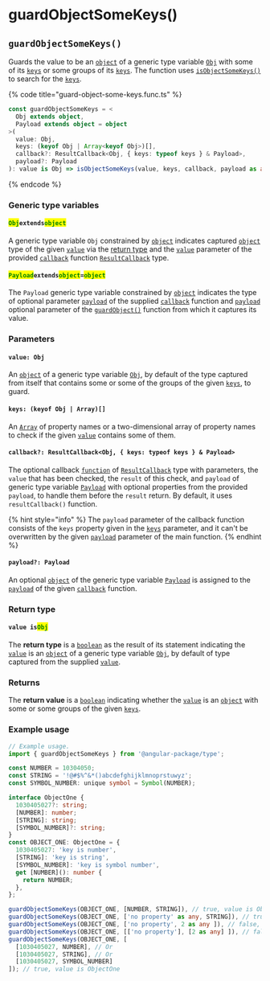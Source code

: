 # guardObjectSomeKeys()

## `guardObjectSomeKeys()`

Guards the value to be an [`object`](https://developer.mozilla.org/en-US/docs/Web/JavaScript/Reference/Global\_Objects/Object) of a generic type variable [`Obj`](guardobjectsomekeys.md#objextendsobject) with some of its [`keys`](guardobjectsomekeys.md#keys-key) or some groups of its [`keys`](guardobjectsomekeys.md#keys-key). The function uses [`isObjectSomeKeys()`](../is/isobjectsomekeys.md) to search for the [`keys`](guardobjectsomekeys.md#keys-key).

{% code title="guard-object-some-keys.func.ts" %}
```typescript
const guardObjectSomeKeys = <
  Obj extends object,
  Payload extends object = object
>(
  value: Obj,
  keys: (keyof Obj | Array<keyof Obj>)[],
  callback?: ResultCallback<Obj, { keys: typeof keys } & Payload>,
  payload?: Payload
): value is Obj => isObjectSomeKeys(value, keys, callback, payload as any);
```
{% endcode %}

### Generic type variables

#### <mark style="color:green;">**`Obj`**</mark>**`extends`**<mark style="color:green;">**`object`**</mark>

A generic type variable `Obj` constrained by [`object`](https://developer.mozilla.org/en-US/docs/Web/JavaScript/Reference/Global\_Objects/Object) indicates captured [`object`](https://developer.mozilla.org/en-US/docs/Web/JavaScript/Reference/Global\_Objects/Object) type of the given [`value`](guardobjectsomekeys.md#value-type) via the [return type](guardobjectsomekeys.md#return-type) and the [`value`](../type/resultcallback.md#value-value) parameter of the provided [`callback`](guardobjectsomekeys.md#callback-resultcallback-less-than-bigint-payload-greater-than) function [`ResultCallback`](../type/resultcallback.md) type.

#### <mark style="color:green;">**`Payload`**</mark>**`extends`**<mark style="color:green;">**`object`**</mark>**`=`**<mark style="color:green;">**`object`**</mark>

The `Payload` generic type variable constrained by [`object`](https://www.typescriptlang.org/docs/handbook/basic-types.html#object) indicates the type of optional parameter [`payload`](../type/resultcallback.md#payload-payload) of the supplied [`callback`](guardobjectsomekeys.md#callback-resultcallback-less-than-type-payload-greater-than) function and [`payload`](guardobjectsomekeys.md#payload-payload) optional parameter of the [`guardObject()`](guardobjectsomekeys.md#guardobject) function from which it captures its value.

### Parameters

#### `value: Obj`

An [`object`](https://developer.mozilla.org/en-US/docs/Web/JavaScript/Reference/Global\_Objects/Object) of a generic type variable [`Obj`](guardobjectsomekeys.md#objextendsobject), by default of the type captured from itself that contains some or some of the groups of the given [`keys`](guardobjectsomekeys.md#keys-key), to guard.

#### `keys: (keyof Obj | Array)[]`

An [`Array`](https://developer.mozilla.org/en-US/docs/Web/JavaScript/Reference/Global\_Objects/Array) of property names or a two-dimensional array of property names to check if the given [`value`](guardobjectsomekeys.md#value-obj) contains some of them.

#### `callback?: ResultCallback<Obj, { keys: typeof keys } & Payload>`

The optional callback [`function`](https://developer.mozilla.org/en-US/docs/Web/JavaScript/Guide/Functions) of [`ResultCallback`](../type/resultcallback.md) type with parameters, the `value` that has been checked, the `result` of this check, and `payload` of generic type variable [`Payload`](guardobjectsomekeys.md#payloadextendsobject-object) with optional properties from the provided `payload`, to handle them before the `result` return. By default, it uses `resultCallback()` function.

{% hint style="info" %}
The `payload` parameter of the callback function consists of the `keys` property given in the [`keys`](guardobjectsomekeys.md#keys-key) parameter, and it can't be overwritten by the given [`payload`](guardobjectsomekeys.md#payload-payload) parameter of the main function.
{% endhint %}

#### `payload?: Payload`

An optional [`object`](https://developer.mozilla.org/en-US/docs/Web/JavaScript/Reference/Global\_Objects/Object) of the generic type variable [`Payload`](guardobjectsomekeys.md#payloadextendsobject-object) is assigned to the [`payload`](../type/resultcallback.md#payload-payload) of the given [`callback`](guardobjectsomekeys.md#callback-resultcallback-less-than-bigint-payload-greater-than) function.

### Return type

#### `value is`<mark style="color:green;">`Obj`</mark>

The **return type** is a [`boolean`](https://www.typescriptlang.org/docs/handbook/basic-types.html#boolean) as the result of its statement indicating the [`value`](guardobjectsomekeys.md#value-obj) is an [`object`](https://www.typescriptlang.org/docs/handbook/basic-types.html#object) of a generic type variable [`Obj`](guardobjectsomekeys.md#objextendsobject), by default of type captured from the supplied [`value`](guardobjectsomekeys.md#value-obj).

### Returns

The **return value** is a [`boolean`](https://developer.mozilla.org/en-US/docs/Web/JavaScript/Reference/Global\_Objects/Boolean) indicating whether the [`value`](guardobjectsomekeys.md#keys-key) is an [`object`](https://developer.mozilla.org/en-US/docs/Web/JavaScript/Reference/Global\_Objects/Object) with some or some groups of the given [`keys`](guardobjectsomekeys.md#keys-key).

### Example usage

```typescript
// Example usage.
import { guardObjectSomeKeys } from '@angular-package/type';

const NUMBER = 10304050;
const STRING = '!@#$%^&*()abcdefghijklmnoprstuwyz';
const SYMBOL_NUMBER: unique symbol = Symbol(NUMBER);

interface ObjectOne {
  1030405027?: string;
  [NUMBER]: number;
  [STRING]: string;
  [SYMBOL_NUMBER]?: string;
}
const OBJECT_ONE: ObjectOne = {
  1030405027: 'key is number',
  [STRING]: 'key is string',
  [SYMBOL_NUMBER]: 'key is symbol number',
  get [NUMBER](): number {
    return NUMBER;
  },
};

guardObjectSomeKeys(OBJECT_ONE, [NUMBER, STRING]), // true, value is ObjectOne
guardObjectSomeKeys(OBJECT_ONE, ['no property' as any, STRING]), // true, value is ObjectOne
guardObjectSomeKeys(OBJECT_ONE, ['no property', 2 as any ]), // false, value is ObjectOne
guardObjectSomeKeys(OBJECT_ONE, [['no property'], [2 as any] ]), // false, value is ObjectOne
guardObjectSomeKeys(OBJECT_ONE, [
  [1030405027, NUMBER], // Or
  [1030405027, STRING], // Or
  [1030405027, SYMBOL_NUMBER]
]); // true, value is ObjectOne
```
